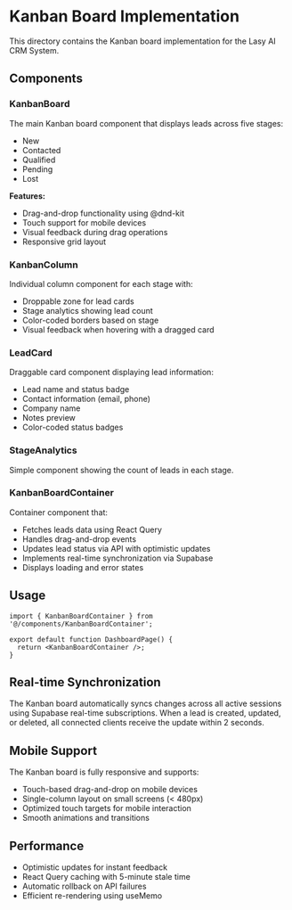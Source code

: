 # Kanban Board Implementation

This directory contains the Kanban board implementation for the Lasy AI CRM System.

## Components

### KanbanBoard
The main Kanban board component that displays leads across five stages:
- New
- Contacted
- Qualified
- Pending
- Lost

**Features:**
- Drag-and-drop functionality using @dnd-kit
- Touch support for mobile devices
- Visual feedback during drag operations
- Responsive grid layout

### KanbanColumn
Individual column component for each stage with:
- Droppable zone for lead cards
- Stage analytics showing lead count
- Color-coded borders based on stage
- Visual feedback when hovering with a dragged card

### LeadCard
Draggable card component displaying lead information:
- Lead name and status badge
- Contact information (email, phone)
- Company name
- Notes preview
- Color-coded status badges

### StageAnalytics
Simple component showing the count of leads in each stage.

### KanbanBoardContainer
Container component that:
- Fetches leads data using React Query
- Handles drag-and-drop events
- Updates lead status via API with optimistic updates
- Implements real-time synchronization via Supabase
- Displays loading and error states

## Usage

```tsx
import { KanbanBoardContainer } from '@/components/KanbanBoardContainer';

export default function DashboardPage() {
  return <KanbanBoardContainer />;
}
```

## Real-time Synchronization

The Kanban board automatically syncs changes across all active sessions using Supabase real-time subscriptions. When a lead is created, updated, or deleted, all connected clients receive the update within 2 seconds.

## Mobile Support

The Kanban board is fully responsive and supports:
- Touch-based drag-and-drop on mobile devices
- Single-column layout on small screens (< 480px)
- Optimized touch targets for mobile interaction
- Smooth animations and transitions

## Performance

- Optimistic updates for instant feedback
- React Query caching with 5-minute stale time
- Automatic rollback on API failures
- Efficient re-rendering using useMemo
